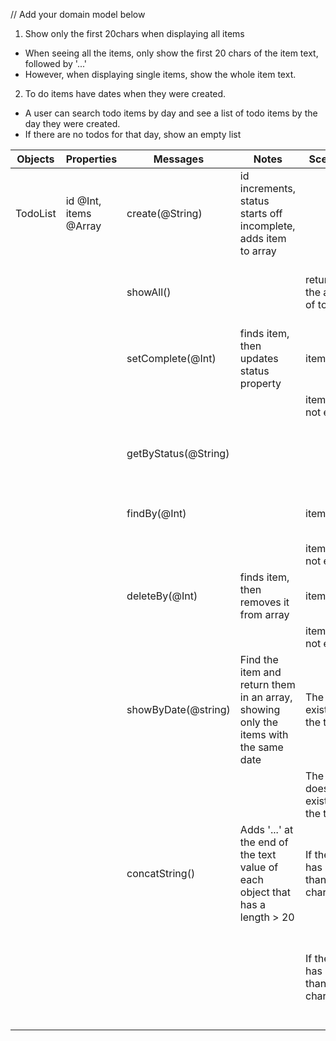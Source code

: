 // Add your domain model below

1. Show only the first 20chars when displaying all items
- When seeing all the items, only show the first 20 chars of the item text, followed by '...'
- However, when displaying single items, show the whole item text.

2. To do items have dates when they were created.
- A user can search todo items by day and see a list of todo items by the day they were created.
- If there are no todos for that day, show an empty list

| Objects  | Properties            | Messages             | Notes                                                                                | Scenario                                | Output                                                                          | Example                                                                                                               |
|----------|-----------------------|----------------------|--------------------------------------------------------------------------------------|-----------------------------------------|---------------------------------------------------------------------------------|-----------------------------------------------------------------------------------------------------------------------|
| TodoList | id @Int, items @Array | create(@String)      | id increments, status starts off incomplete, adds item to array                      |                                         | todo item                                                                       | create('hello') => {id: 1, text: "hello", status: "incomplete", date: 'date that todo was created'}                   |
|          |                       | showAll()            |                                                                                      | returns the array of todos              | array                                                                           | showAll() => [{id: 1, text: "hello, this is an ex...", status: "incomplete", date: 'date that the todo was created'}] |
|          |                       | setComplete(@Int)    | finds item, then updates status property                                             | item exists                             | updated todo item                                                               | setComplete(1) => {id: 1, text: "hello", status: "complete", date: 'date that the todo was created'}                  |
|          |                       |                      |                                                                                      | item does not exist                     | thrown error                                                                    | setComplete(1) => thrown error "Item not Found"                                                                       |
|          |                       | getByStatus(@String) |                                                                                      |                                         | array, filtered by property status                                              | getByStatus("incomplete") => [{id: 1, text: "hello", status: "incomplete", date: 'date that the todo was created'}]   |
|          |                       | findBy(@Int)         |                                                                                      | item exists                             | item                                                                            | findBy(1) => {id: 1, text: "hello", status: "incomplete", date: 'date that the todo was created'}                     |
|          |                       |                      |                                                                                      | item does not exist                     | thrown error                                                                    | findBy(1) => thrown error "Item not Found"                                                                            |
|          |                       | deleteBy(@Int)       | finds item, then removes it from array                                               | item exists                             | item                                                                            | deleteBy(@Int) => {id: 1, text: "hello", status: "incomplete", date: 'date that the todo was created'}                |
|          |                       |                      |                                                                                      | item does not exist                     | thrown error                                                                    | deleteBy(@Int) => thrown error "Item not Found"                                                                       |
|          |                       | showByDate(@string)  | Find the item and return them in an array, showing only the items with the same date | The date exists for the todo            | array, filtered by date of todo created                                         | showByDate(03/06/2023) => [{id: 1, text: "hello", status: "Incomplete", date: 03/06/2023}]                            |
|          |                       |                      |                                                                                      | The date doesn't exist for the todo     | an empty array                                                                  | showByDate(03/010/2023) => []                                                                                         |
|          |                       | concatString()       | Adds '...' at the end of the text value of each object that has a length > 20        | If the text has less than 20 characters | all items without '...' at the end of the text                                  | showAll() => [{id: 1, text: "hello", status: "incomplete", date: 'date that the todo was created'}]                   |
|          |                       |                      |                                                                                      | If the text has more than 20 characters | All items with more than 20 characters will have '...' at the end of the string | showAll() => [{id: 1, text: "hello, this is an ex...", status: "incomplete", date: 'date that the todo was created'}] |